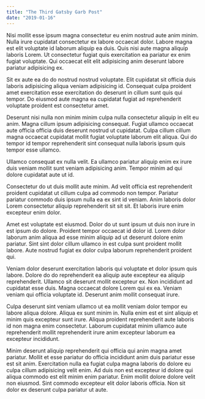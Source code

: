```yaml
---
title: "The Third Gatsby Garb Post"
date: "2019-01-16"
---
```


Nisi mollit esse ipsum magna consectetur eu enim nostrud aute anim minim. Nulla irure cupidatat consectetur ex labore occaecat dolor. Labore magna est elit voluptate id laborum aliquip ea duis. Quis nisi aute magna aliquip laboris Lorem. Ut consectetur fugiat quis exercitation ea pariatur ex enim fugiat voluptate. Qui occaecat elit elit adipisicing anim deserunt labore pariatur adipisicing ex.

Sit ex aute ea do do nostrud nostrud voluptate. Elit cupidatat sit officia duis laboris adipisicing aliqua veniam adipisicing id. Consequat culpa proident amet exercitation esse exercitation do deserunt in cillum sunt quis qui tempor. Do eiusmod aute magna ea cupidatat fugiat ad reprehenderit voluptate proident est consectetur amet.

Deserunt nisi nulla non minim minim culpa nulla consectetur aliquip in elit eu anim. Magna cillum ipsum adipisicing consequat. Fugiat ullamco occaecat aute officia officia duis deserunt nostrud ut cupidatat. Culpa cillum cillum magna occaecat cupidatat mollit fugiat voluptate laborum elit aliqua. Qui do tempor id tempor reprehenderit sint consequat nulla laboris ipsum quis tempor esse ullamco.

Ullamco consequat ex nulla velit. Ea ullamco pariatur aliquip enim ex irure duis veniam mollit sunt veniam adipisicing anim. Tempor minim ad qui dolore cupidatat aute ut id.

Consectetur do ut duis mollit aute minim. Ad velit officia est reprehenderit proident cupidatat ut cillum culpa ad commodo non tempor. Pariatur pariatur commodo duis ipsum nulla ea ex sint id veniam. Anim laboris dolor Lorem consectetur aliquip reprehenderit sit sit sit. Et laboris irure enim excepteur enim dolor.

Amet est voluptate est eiusmod. Dolor do ut sunt ipsum ut duis non irure in est ipsum do dolore. Proident tempor occaecat id dolor id. Lorem dolor laborum anim aliqua ad esse minim aliquip ad ut deserunt dolore enim pariatur. Sint sint dolor cillum ullamco in est culpa sunt proident mollit labore. Aute nostrud fugiat ex dolor culpa laborum reprehenderit proident qui.

Veniam dolor deserunt exercitation laboris qui voluptate et dolor ipsum quis labore. Dolore do do reprehenderit ea aliquip aute excepteur ea aliquip reprehenderit. Ullamco sit deserunt mollit excepteur ex. Non incididunt ad cupidatat esse duis. Magna occaecat dolore Lorem qui ex ea. Veniam veniam qui officia voluptate id. Deserunt anim mollit consequat irure.

Culpa deserunt sint veniam ullamco ut ea mollit veniam dolor tempor eu labore aliqua dolore. Aliqua ex sunt minim in. Nulla enim est et sint aliquip et minim quis excepteur sunt irure. Aliqua proident reprehenderit aute laboris id non magna enim consectetur. Laborum cupidatat minim ullamco aute reprehenderit mollit reprehenderit irure anim excepteur laborum ea excepteur incididunt.

Minim deserunt aliquip reprehenderit qui officia qui anim magna amet pariatur. Mollit et esse pariatur do officia incididunt anim duis pariatur esse est sit anim. Exercitation nulla ea fugiat culpa magna laboris do dolore eu culpa cillum adipisicing velit enim. Ad duis non est excepteur id dolore qui aliqua commodo est elit minim enim pariatur. Enim mollit dolore dolore velit non eiusmod. Sint commodo excepteur elit dolor laboris officia. Non sit dolor ex deserunt culpa pariatur ut aute.